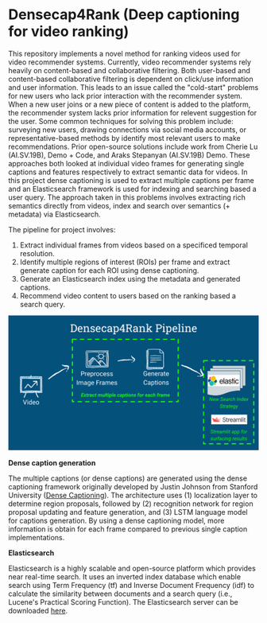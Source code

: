 # Densecap4Rank (Deep captioning for video ranking)
This repository implements a novel method for ranking videos used for video recommender systems. Currently, video recommender systems rely heavily on content-based and collaborative filtering. Both user-based and content-based collaborative filtering is dependent on click/use information and user information. This leads to an issue called the "cold-start" problems for new users who lack prior interaction with the recommender system. When a new user joins or a new piece of content is added to the platform, the recommender system lacks prior information for relevent suggestion for the user. Some common techniques for solving this problem include: surveying new users, drawing connections via social media accounts, or representative-based methods by identify most relevant users to make recommendations. Prior open-source solutions include work from Cherie Lu (AI.SV.19B), Demo + Code, and Araks Stepanyan (AI.SV.19B) Demo. These approaches both looked at individual video frames for generating single captions and features respectively to extract semantic data for videos. In this project dense captioning is used to extract multiple captions per frame and an Elasticsearch framework is used for indexing and searching based a user query. The approach taken in this problems involves extracting rich semantics directly from videos, index and search over semantics (+ metadata) via Elasticsearch.

The pipeline for project involves:

1. Extract individual frames from videos based on a specificed temporal resolution.
2. Identify multiple regions of interest (ROIs) per frame and extract generate caption for each ROI using dense captioning.
3. Generate an Elasticsearch index using the metadata and generated captions.
4. Recommend video content to users based on the ranking based a search query.

![pipeline_img](pipeline.png)

__Dense caption generation__

The multiple captions (or dense captions) are generated using the dense captioning framework originally developed by Justin Johnson from Stanford University ([Dense Captioning](https://github.com/jcjohnson/densecap)). The architecture uses (1) localization layer to determine region proposals, followed by (2) recognition network for region proposal updating and feature generation, and (3) LSTM language model for captions generation. By using a dense captioning model, more information is obtain for each frame compared to previous single caption implementations.


__Elasticsearch__

Elasticsearch is a highly scalable and open-source platform which provides near real-time search. It uses an inverted index database which enable search using Term Frequency (tf) and Inverse Document Frequency (idf) to calculate the similarity between documents and a search query (i.e., Lucene's Practical Scoring Function). The Elasticsearch server can be downloaded [here](https://github.com/elastic/elasticsearch).

